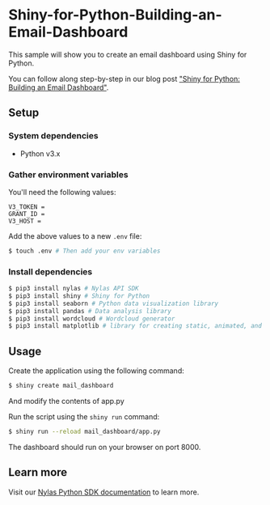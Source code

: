 # Shiny-for-Python-Building-an-Email-Dashboard

This sample will show you to create an email dashboard using Shiny for Python.

You can follow along step-by-step in our blog post ["Shiny for Python: Building an Email Dashboard"](https://www.nylas.com/blog/shiny-for-python-building-an-email-dashboard/).

## Setup

### System dependencies

- Python v3.x

### Gather environment variables

You'll need the following values:

```text
V3_TOKEN =
GRANT_ID =
V3_HOST = 
```

Add the above values to a new `.env` file:

```bash
$ touch .env # Then add your env variables
```

### Install dependencies

```bash
$ pip3 install nylas # Nylas API SDK
$ pip3 install shiny # Shiny for Python
$ pip3 install seaborn # Python data visualization library
$ pip3 install pandas # Data analysis library
$ pip3 install wordcloud # Wordcloud generator
$ pip3 install matplotlib # library for creating static, animated, and interactive visualizations
```

## Usage

Create the application using the following command:

```bash
$ shiny create mail_dashboard
```

And modify the contents of app.py

Run the script using the `shiny run` command:

```bash
$ shiny run --reload mail_dashboard/app.py
```

The dashboard should run on your browser on port 8000.

## Learn more

Visit our [Nylas Python SDK documentation](https://developer.nylas.com/docs/developer-tools/sdk/python-sdk/) to learn more.
